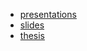 <!--
.. title: Welcomε
.. slug: index
.. date: 2023-10-29 18:24:54 UTC-03:00
.. tags: 
.. category: 
.. link: 
.. description: 
.. type: text
-->

- [presentations](http://charlas.saxa.xyz)
- [slides](http://slides.saxa.xyz)
- [thesis](https://github.com/akielbowicz/randomWalk-matlab)
